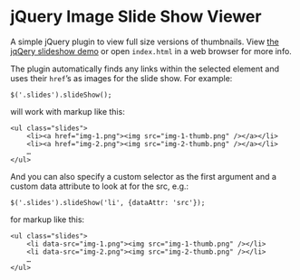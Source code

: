 
jQuery Image Slide Show Viewer
==============================

A simple jQuery plugin to view full size versions of thumbnails. View [the jqQery slideshow demo](http://mrcoles.com/slideshow/) or open `index.html` in a web browser for more info.

The plugin automatically finds any links within the selected element and uses their `href`’s as images for the slide show. For example:

    $('.slides').slideShow();

will work with markup like this:

    <ul class="slides">
        <li><a href="img-1.png"><img src="img-1-thumb.png" /></a></li>
        <li><a href="img-2.png"><img src="img-2-thumb.png" /></a></li>
        …
    </ul>

And you can also specify a custom selector as the first argument and a custom data attribute to look at for the src, e.g.:

    $('.slides').slideShow('li', {dataAttr: 'src'});

for markup like this:

    <ul class="slides">
        <li data-src="img-1.png"><img src="img-1-thumb.png" /></li>
        <li data-src="img-2.png"><img src="img-2-thumb.png" /></li>
        …
    </ul>
